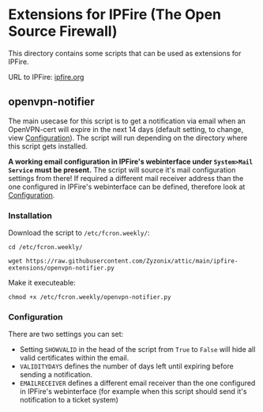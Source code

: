 # Extensions for IPFire (The Open Source Firewall)

This directory contains some scripts that can be used as extensions for IPFire. 

URL to IPFire: [ipfire.org](https://ipfire.org)

## openvpn-notifier
The main usecase for this script is to get a notification via email when an OpenVPN-cert will expire in the next 14 days (default setting, to change, view [Configuration](#configuration)). The script will run depending on the directory where this script gets installed.

**A working email configuration in IPFire's webinterface under ```System>Mail Service``` must be present.** The script will source it's mail configuration settings from there! If required a different mail receiver address than the one configured in IPFire's webinterface can be defined, therefore look at [Configuration](#configuration).

### Installation
Download the script to ```/etc/fcron.weekly/```:
```
cd /etc/fcron.weekly/
```
```
wget https://raw.githubusercontent.com/Zyzonix/attic/main/ipfire-extensions/openvpn-notifier.py
```
Make it executeable:
```
chmod +x /etc/fcron.weekly/openvpn-notifier.py
```

### Configuration
There are two settings you can set:
  - Setting ```SHOWVALID``` in the head of the script from ```True``` to ```False``` will hide all valid certificates within the email.
  - ```VALIDITYDAYS``` defines the number of days left until expiring before sending a notification.
  - ```EMAILRECEIVER``` defines a different email receiver than the one configured in IPFire's webinterface (for example when this script should send it's notification to a ticket system) 
